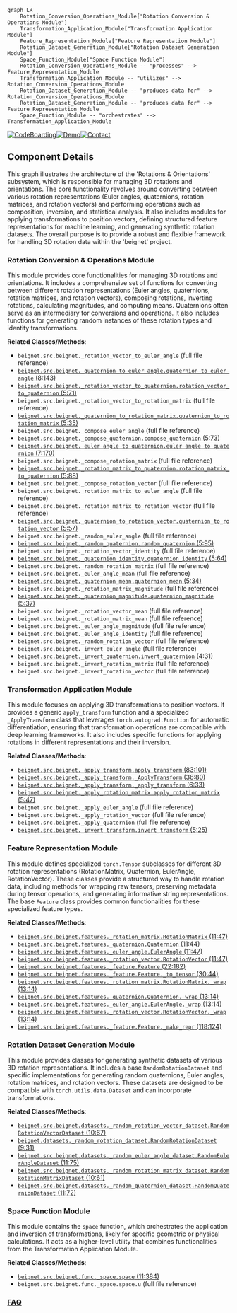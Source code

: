 ```mermaid
graph LR
    Rotation_Conversion_Operations_Module["Rotation Conversion & Operations Module"]
    Transformation_Application_Module["Transformation Application Module"]
    Feature_Representation_Module["Feature Representation Module"]
    Rotation_Dataset_Generation_Module["Rotation Dataset Generation Module"]
    Space_Function_Module["Space Function Module"]
    Rotation_Conversion_Operations_Module -- "processes" --> Feature_Representation_Module
    Transformation_Application_Module -- "utilizes" --> Rotation_Conversion_Operations_Module
    Rotation_Dataset_Generation_Module -- "produces data for" --> Rotation_Conversion_Operations_Module
    Rotation_Dataset_Generation_Module -- "produces data for" --> Feature_Representation_Module
    Space_Function_Module -- "orchestrates" --> Transformation_Application_Module
```
[![CodeBoarding](https://img.shields.io/badge/Generated%20by-CodeBoarding-9cf?style=flat-square)](https://github.com/CodeBoarding/CodeBoarding)[![Demo](https://img.shields.io/badge/Try%20our-Demo-blue?style=flat-square)](https://www.codeboarding.org/demo)[![Contact](https://img.shields.io/badge/Contact%20us%20-%20contact@codeboarding.org-lightgrey?style=flat-square)](mailto:contact@codeboarding.org)

## Component Details

This graph illustrates the architecture of the 'Rotations & Orientations' subsystem, which is responsible for managing 3D rotations and orientations. The core functionality revolves around converting between various rotation representations (Euler angles, quaternions, rotation matrices, and rotation vectors) and performing operations such as composition, inversion, and statistical analysis. It also includes modules for applying transformations to position vectors, defining structured feature representations for machine learning, and generating synthetic rotation datasets. The overall purpose is to provide a robust and flexible framework for handling 3D rotation data within the 'beignet' project.

### Rotation Conversion & Operations Module
This module provides core functionalities for managing 3D rotations and orientations. It includes a comprehensive set of functions for converting between different rotation representations (Euler angles, quaternions, rotation matrices, and rotation vectors), composing rotations, inverting rotations, calculating magnitudes, and computing means. Quaternions often serve as an intermediary for conversions and operations. It also includes functions for generating random instances of these rotation types and identity transformations.


**Related Classes/Methods**:

- `beignet.src.beignet._rotation_vector_to_euler_angle` (full file reference)
- <a href="https://github.com/Genentech/beignet/blob/master/src/beignet/_quaternion_to_euler_angle.py#L8-L143" target="_blank" rel="noopener noreferrer">`beignet.src.beignet._quaternion_to_euler_angle.quaternion_to_euler_angle` (8:143)</a>
- <a href="https://github.com/Genentech/beignet/blob/master/src/beignet/_rotation_vector_to_quaternion.py#L5-L71" target="_blank" rel="noopener noreferrer">`beignet.src.beignet._rotation_vector_to_quaternion.rotation_vector_to_quaternion` (5:71)</a>
- `beignet.src.beignet._rotation_vector_to_rotation_matrix` (full file reference)
- <a href="https://github.com/Genentech/beignet/blob/master/src/beignet/_quaternion_to_rotation_matrix.py#L5-L35" target="_blank" rel="noopener noreferrer">`beignet.src.beignet._quaternion_to_rotation_matrix.quaternion_to_rotation_matrix` (5:35)</a>
- `beignet.src.beignet._compose_euler_angle` (full file reference)
- <a href="https://github.com/Genentech/beignet/blob/master/src/beignet/_compose_quaternion.py#L5-L73" target="_blank" rel="noopener noreferrer">`beignet.src.beignet._compose_quaternion.compose_quaternion` (5:73)</a>
- <a href="https://github.com/Genentech/beignet/blob/master/src/beignet/_euler_angle_to_quaternion.py#L7-L170" target="_blank" rel="noopener noreferrer">`beignet.src.beignet._euler_angle_to_quaternion.euler_angle_to_quaternion` (7:170)</a>
- `beignet.src.beignet._compose_rotation_matrix` (full file reference)
- <a href="https://github.com/Genentech/beignet/blob/master/src/beignet/_rotation_matrix_to_quaternion.py#L5-L88" target="_blank" rel="noopener noreferrer">`beignet.src.beignet._rotation_matrix_to_quaternion.rotation_matrix_to_quaternion` (5:88)</a>
- `beignet.src.beignet._compose_rotation_vector` (full file reference)
- `beignet.src.beignet._rotation_matrix_to_euler_angle` (full file reference)
- `beignet.src.beignet._rotation_matrix_to_rotation_vector` (full file reference)
- <a href="https://github.com/Genentech/beignet/blob/master/src/beignet/_quaternion_to_rotation_vector.py#L5-L57" target="_blank" rel="noopener noreferrer">`beignet.src.beignet._quaternion_to_rotation_vector.quaternion_to_rotation_vector` (5:57)</a>
- `beignet.src.beignet._random_euler_angle` (full file reference)
- <a href="https://github.com/Genentech/beignet/blob/master/src/beignet/_random_quaternion.py#L5-L95" target="_blank" rel="noopener noreferrer">`beignet.src.beignet._random_quaternion.random_quaternion` (5:95)</a>
- `beignet.src.beignet._rotation_vector_identity` (full file reference)
- <a href="https://github.com/Genentech/beignet/blob/master/src/beignet/_quaternion_identity.py#L5-L64" target="_blank" rel="noopener noreferrer">`beignet.src.beignet._quaternion_identity.quaternion_identity` (5:64)</a>
- `beignet.src.beignet._random_rotation_matrix` (full file reference)
- `beignet.src.beignet._euler_angle_mean` (full file reference)
- <a href="https://github.com/Genentech/beignet/blob/master/src/beignet/_quaternion_mean.py#L5-L34" target="_blank" rel="noopener noreferrer">`beignet.src.beignet._quaternion_mean.quaternion_mean` (5:34)</a>
- `beignet.src.beignet._rotation_matrix_magnitude` (full file reference)
- <a href="https://github.com/Genentech/beignet/blob/master/src/beignet/_quaternion_magnitude.py#L5-L37" target="_blank" rel="noopener noreferrer">`beignet.src.beignet._quaternion_magnitude.quaternion_magnitude` (5:37)</a>
- `beignet.src.beignet._rotation_vector_mean` (full file reference)
- `beignet.src.beignet._rotation_matrix_mean` (full file reference)
- `beignet.src.beignet._euler_angle_magnitude` (full file reference)
- `beignet.src.beignet._euler_angle_identity` (full file reference)
- `beignet.src.beignet._random_rotation_vector` (full file reference)
- `beignet.src.beignet._invert_euler_angle` (full file reference)
- <a href="https://github.com/Genentech/beignet/blob/master/src/beignet/_invert_quaternion.py#L4-L31" target="_blank" rel="noopener noreferrer">`beignet.src.beignet._invert_quaternion.invert_quaternion` (4:31)</a>
- `beignet.src.beignet._invert_rotation_matrix` (full file reference)
- `beignet.src.beignet._invert_rotation_vector` (full file reference)


### Transformation Application Module
This module focuses on applying 3D transformations to position vectors. It provides a generic `apply_transform` function and a specialized `_ApplyTransform` class that leverages `torch.autograd.Function` for automatic differentiation, ensuring that transformation operations are compatible with deep learning frameworks. It also includes specific functions for applying rotations in different representations and their inversion.


**Related Classes/Methods**:

- <a href="https://github.com/Genentech/beignet/blob/master/src/beignet/_apply_transform.py#L83-L101" target="_blank" rel="noopener noreferrer">`beignet.src.beignet._apply_transform.apply_transform` (83:101)</a>
- <a href="https://github.com/Genentech/beignet/blob/master/src/beignet/_apply_transform.py#L36-L80" target="_blank" rel="noopener noreferrer">`beignet.src.beignet._apply_transform._ApplyTransform` (36:80)</a>
- <a href="https://github.com/Genentech/beignet/blob/master/src/beignet/_apply_transform.py#L6-L33" target="_blank" rel="noopener noreferrer">`beignet.src.beignet._apply_transform._apply_transform` (6:33)</a>
- <a href="https://github.com/Genentech/beignet/blob/master/src/beignet/_apply_rotation_matrix.py#L5-L47" target="_blank" rel="noopener noreferrer">`beignet.src.beignet._apply_rotation_matrix.apply_rotation_matrix` (5:47)</a>
- `beignet.src.beignet._apply_euler_angle` (full file reference)
- `beignet.src.beignet._apply_rotation_vector` (full file reference)
- `beignet.src.beignet._apply_quaternion` (full file reference)
- <a href="https://github.com/Genentech/beignet/blob/master/src/beignet/_invert_transform.py#L5-L25" target="_blank" rel="noopener noreferrer">`beignet.src.beignet._invert_transform.invert_transform` (5:25)</a>


### Feature Representation Module
This module defines specialized `torch.Tensor` subclasses for different 3D rotation representations (RotationMatrix, Quaternion, EulerAngle, RotationVector). These classes provide a structured way to handle rotation data, including methods for wrapping raw tensors, preserving metadata during tensor operations, and generating informative string representations. The base `Feature` class provides common functionalities for these specialized feature types.


**Related Classes/Methods**:

- <a href="https://github.com/Genentech/beignet/blob/master/src/beignet/features/_rotation_matrix.py#L11-L47" target="_blank" rel="noopener noreferrer">`beignet.src.beignet.features._rotation_matrix.RotationMatrix` (11:47)</a>
- <a href="https://github.com/Genentech/beignet/blob/master/src/beignet/features/_quaternion.py#L11-L44" target="_blank" rel="noopener noreferrer">`beignet.src.beignet.features._quaternion.Quaternion` (11:44)</a>
- <a href="https://github.com/Genentech/beignet/blob/master/src/beignet/features/_euler_angle.py#L11-L47" target="_blank" rel="noopener noreferrer">`beignet.src.beignet.features._euler_angle.EulerAngle` (11:47)</a>
- <a href="https://github.com/Genentech/beignet/blob/master/src/beignet/features/_rotation_vector.py#L11-L47" target="_blank" rel="noopener noreferrer">`beignet.src.beignet.features._rotation_vector.RotationVector` (11:47)</a>
- <a href="https://github.com/Genentech/beignet/blob/master/src/beignet/features/_feature.py#L22-L182" target="_blank" rel="noopener noreferrer">`beignet.src.beignet.features._feature.Feature` (22:182)</a>
- <a href="https://github.com/Genentech/beignet/blob/master/src/beignet/features/_feature.py#L30-L44" target="_blank" rel="noopener noreferrer">`beignet.src.beignet.features._feature.Feature._to_tensor` (30:44)</a>
- <a href="https://github.com/Genentech/beignet/blob/master/src/beignet/features/_rotation_matrix.py#L13-L14" target="_blank" rel="noopener noreferrer">`beignet.src.beignet.features._rotation_matrix.RotationMatrix._wrap` (13:14)</a>
- <a href="https://github.com/Genentech/beignet/blob/master/src/beignet/features/_quaternion.py#L13-L14" target="_blank" rel="noopener noreferrer">`beignet.src.beignet.features._quaternion.Quaternion._wrap` (13:14)</a>
- <a href="https://github.com/Genentech/beignet/blob/master/src/beignet/features/_euler_angle.py#L13-L14" target="_blank" rel="noopener noreferrer">`beignet.src.beignet.features._euler_angle.EulerAngle._wrap` (13:14)</a>
- <a href="https://github.com/Genentech/beignet/blob/master/src/beignet/features/_rotation_vector.py#L13-L14" target="_blank" rel="noopener noreferrer">`beignet.src.beignet.features._rotation_vector.RotationVector._wrap` (13:14)</a>
- <a href="https://github.com/Genentech/beignet/blob/master/src/beignet/features/_feature.py#L118-L124" target="_blank" rel="noopener noreferrer">`beignet.src.beignet.features._feature.Feature._make_repr` (118:124)</a>


### Rotation Dataset Generation Module
This module provides classes for generating synthetic datasets of various 3D rotation representations. It includes a base `RandomRotationDataset` and specific implementations for generating random quaternions, Euler angles, rotation matrices, and rotation vectors. These datasets are designed to be compatible with `torch.utils.data.Dataset` and can incorporate transformations.


**Related Classes/Methods**:

- <a href="https://github.com/Genentech/beignet/blob/master/src/beignet/datasets/_random_rotation_vector_dataset.py#L10-L67" target="_blank" rel="noopener noreferrer">`beignet.src.beignet.datasets._random_rotation_vector_dataset.RandomRotationVectorDataset` (10:67)</a>
- <a href="https://github.com/Genentech/beignet/blob/master/src/beignet/datasets/_random_rotation_dataset.py#L9-L31" target="_blank" rel="noopener noreferrer">`beignet.datasets._random_rotation_dataset.RandomRotationDataset` (9:31)</a>
- <a href="https://github.com/Genentech/beignet/blob/master/src/beignet/datasets/_random_euler_angle_dataset.py#L11-L75" target="_blank" rel="noopener noreferrer">`beignet.src.beignet.datasets._random_euler_angle_dataset.RandomEulerAngleDataset` (11:75)</a>
- <a href="https://github.com/Genentech/beignet/blob/master/src/beignet/datasets/_random_rotation_matrix_dataset.py#L10-L61" target="_blank" rel="noopener noreferrer">`beignet.src.beignet.datasets._random_rotation_matrix_dataset.RandomRotationMatrixDataset` (10:61)</a>
- <a href="https://github.com/Genentech/beignet/blob/master/src/beignet/datasets/_random_quaternion_dataset.py#L11-L72" target="_blank" rel="noopener noreferrer">`beignet.src.beignet.datasets._random_quaternion_dataset.RandomQuaternionDataset` (11:72)</a>


### Space Function Module
This module contains the `space` function, which orchestrates the application and inversion of transformations, likely for specific geometric or physical calculations. It acts as a higher-level utility that combines functionalities from the Transformation Application Module.


**Related Classes/Methods**:

- <a href="https://github.com/Genentech/beignet/blob/master/src/beignet/func/_space.py#L11-L384" target="_blank" rel="noopener noreferrer">`beignet.src.beignet.func._space.space` (11:384)</a>
- `beignet.src.beignet.func._space.space.u` (full file reference)




### [FAQ](https://github.com/CodeBoarding/GeneratedOnBoardings/tree/main?tab=readme-ov-file#faq)